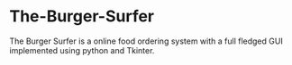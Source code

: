 # The-Burger-Surfer
The Burger Surfer is a online food ordering system with a full fledged GUI implemented using python and Tkinter.
